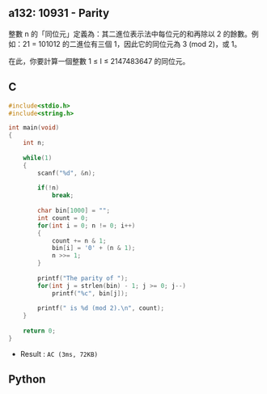 ## a132: 10931 - Parity
整數 n 的「同位元」定義為：其二進位表示法中每位元的和再除以 2 的餘數。例如：21 = 101012 的二進位有三個 1，因此它的同位元為 3 (mod 2)，或 1。

在此，你要計算一個整數 1 ≤ I ≤ 2147483647 的同位元。

## C
```C
#include<stdio.h>
#include<string.h>

int main(void)
{
	int n;
	
	while(1)
	{
		scanf("%d", &n);
		
		if(!n)
			break;
			
		char bin[1000] = "";
		int count = 0;
		for(int i = 0; n != 0; i++)
		{
			count += n & 1;
			bin[i] = '0' + (n & 1);
			n >>= 1;
		}
		
		printf("The parity of ");
		for(int j = strlen(bin) - 1; j >= 0; j--)
			printf("%c", bin[j]);
		
		printf(" is %d (mod 2).\n", count);
	}
	
	return 0;
}
```
 * Result : `AC (3ms, 72KB)`

## Python
